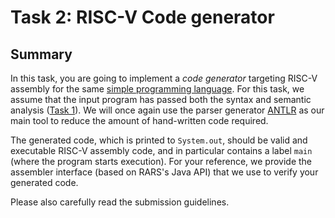 # Task 2: RISC-V Code generator

## Summary

In this task, you are going to implement a *code generator* targeting RISC-V assembly for the same [simple programming language](language.md). For this task, we assume that the input program has passed both the syntax and semantic analysis ([Task 1](task1.md)). We will once again use the parser generator [ANTLR](https://www.antlr.org/) as our main tool to reduce the amount of hand-written code required.

The generated code, which is printed to `System.out`, should be valid and executable RISC-V assembly code, and in particular contains a label `main` (where the program starts execution). For your reference, we provide the assembler interface (based on RARS's Java API) that we use to verify your generated code.

Please also carefully read the submission guidelines.
